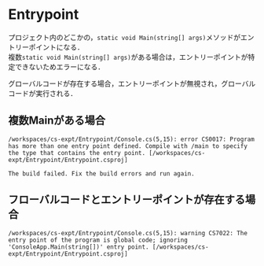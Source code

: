 # Entrypoint

プロジェクト内のどこかの，`static void Main(string[] args)`メソッドがエントリーポイントになる．  
複数`static void Main(string[] args)`がある場合は，エントリーポイントが特定できないためエラーになる．  

グローバルコードが存在する場合，エントリーポイントが無視され，グローバルコードが実行される．  

## 複数Mainがある場合

```
/workspaces/cs-expt/Entrypoint/Console.cs(5,15): error CS0017: Program has more than one entry point defined. Compile with /main to specify the type that contains the entry point. [/workspaces/cs-expt/Entrypoint/Entrypoint.csproj]

The build failed. Fix the build errors and run again.
```

## フローバルコードとエントリーポイントが存在する場合

```
/workspaces/cs-expt/Entrypoint/Console.cs(5,15): warning CS7022: The entry point of the program is global code; ignoring 'ConsoleApp.Main(string[])' entry point. [/workspaces/cs-expt/Entrypoint/Entrypoint.csproj]
```
